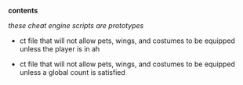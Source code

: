 **contents**

*these cheat engine scripts are prototypes*

* ct file that will not allow pets, wings, and costumes to be equipped unless the player is in ah

* ct file that will not allow pets, wings, and costumes to be equipped unless a global count is satisfied
